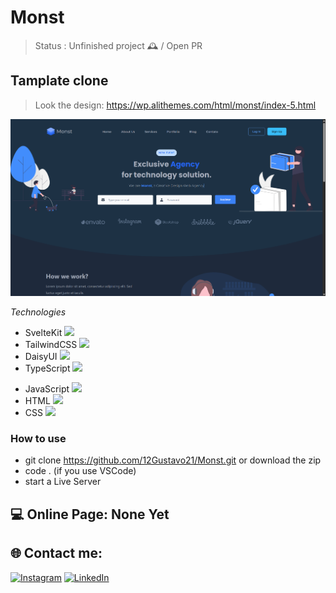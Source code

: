 # Monst

> Status : Unfinished project 🕰️ / Open PR

## Tamplate clone

> Look the design: https://wp.alithemes.com/html/monst/index-5.html

<img width ='800px' src ='./static/home-print.png' />

_Technologies_

- SvelteKit <img width ='15px' src="https://svelte.dev/favicon.png" />
- TailwindCSS <img width ='15px' src="https://tailwindcss.com/favicons/apple-touch-icon.png?v=3" />
- DaisyUI <img width ='15px' src="https://daisyui.com/images/daisyui-logo/favicon-192.png" />
- TypeScript <img width ='15px' src="https://www.typescriptlang.org/icons/icon-192x192.png?v=8944a05a8b601855de116c8a56d3b3ae" />
+ JavaScript <img width ='15px' src ='https://upload.wikimedia.org/wikipedia/commons/thumb/9/99/Unofficial_JavaScript_logo_2.svg/1200px-Unofficial_JavaScript_logo_2.svg.png' />
+ HTML <img width ='15px' src ='https://cdn-icons-png.flaticon.com/512/4943/4943029.png' />
+ CSS <img width ='15px' src ='https://cdn-icons-png.flaticon.com/512/732/732190.png' />

### How to use

- git clone https://github.com/12Gustavo21/Monst.git or download the zip
- code . (if you use VSCode)
- start a Live Server

## 💻 Online Page: None Yet

## 🌐 Contact me:

[![Instagram](https://img.shields.io/badge/Instagram-%23E4405F.svg?logo=Instagram&logoColor=white)](https://instagram.com/gualmda) [![LinkedIn](https://img.shields.io/badge/LinkedIn-%230077B5.svg?logo=linkedin&logoColor=white)](https://linkedin.com/in/gustavo-almeida-421044246)
